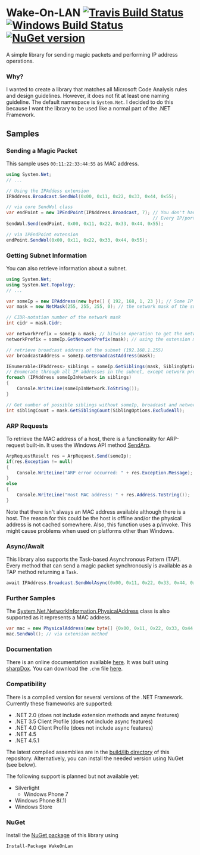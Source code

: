 # Wake-On-LAN [![Travis Build Status](https://travis-ci.org/nikeee/wake-on-lan.svg?branch=master)](https://travis-ci.org/nikeee/wake-on-lan) [![Windows Build Status](https://ci.appveyor.com/api/projects/status/2t6mkn484amt0j4o?svg=true)](https://ci.appveyor.com/project/nikeee/wake-on-lan) [![NuGet version](https://img.shields.io/nuget/v/WakeOnLan.svg)](https://nuget.org/packages/WakeOnLan)

A simple library for sending magic packets and performing IP address operations.

### Why?
I wanted to create a library that matches all Microsoft Code Analysis rules and design guidelines.
However, it does not fit at least one naming guideline. The default namespace is `System.Net`. I decided to do this because I want the library to be used like a normal part of the .NET Framework.

## Samples

### Sending a Magic Packet
This sample uses `00:11:22:33:44:55` as MAC address.

```C#
using System.Net;
// ...

// Using the IPAddess extension
IPAddress.Broadcast.SendWol(0x00, 0x11, 0x22, 0x33, 0x44, 0x55);

// via core SendWol class
var endPoint = new IPEndPoint(IPAddress.Broadcast, 7); // You don't have to use Broadcast.
                                                       // Every IP/port-combination is possible.
SendWol.Send(endPoint, 0x00, 0x11, 0x22, 0x33, 0x44, 0x55);

// via IPEndPoint extension
endPoint.SendWol(0x00, 0x11, 0x22, 0x33, 0x44, 0x55);
```


### Getting Subnet Information
You can also retrieve information about a subnet.
```C#
using System.Net;
using System.Net.Topology;
// ...

var someIp = new IPAddress(new byte[] { 192, 168, 1, 23 }); // Some IP address in the subnet
var mask = new NetMask(255, 255, 255, 0); // the network mask of the subnet

// CIDR-notation number of the network mask
int cidr = mask.Cidr;

var networkPrefix = someIp & mask; // bitwise operation to get the network address (192.168.1.0)
networkPrefix = someIp.GetNetworkPrefix(mask); // using the extension method for IPAddress

// retrieve broadcast address of the subnet (192.168.1.255)
var broadcastAddress = someIp.GetBroadcastAddress(mask);

IEnumerable<IPAddress> siblings = someIp.GetSiblings(mask, SiblingOptions.ExcludeUnusable);
// Enumerate through all IP addresses in the subnet, except network prefix and broadcast (RFC 950, 2^n-2)
foreach (IPAddress someIpInNetwork in siblings)
{
    Console.WriteLine(someIpInNetwork.ToString());
}

// Get number of possible siblings without someIp, broadcast and network prefix
int siblingCount = mask.GetSiblingCount(SiblingOptions.ExcludeAll);
```

### ARP Requests
To retrieve the MAC address of a host, there is a functionality for ARP-request built-in. It uses the Windows API method [SendArp].
```C#
ArpRequestResult res = ArpRequest.Send(someIp);
if(res.Exception != null)
{
    Console.WriteLine("ARP error occurred: " + res.Exception.Message);
}
else
{
    Console.WriteLine("Host MAC address: " + res.Address.ToString());
}
```
Note that there isn't always an MAC address available although there is a host. The reason for this could be the host is offline and/or the physical address is not cached somewhere.
Also, this function uses a p/invoke. This might cause problems when used on platforms other than Windows.

### Async/Await
This library also supports the Task-based Asynchronous Pattern (TAP). Every method that can send a magic packet synchronously is available as a TAP method returning a `Task`.
```C#
await IPAddress.Broadcast.SendWolAsync(0x00, 0x11, 0x22, 0x33, 0x44, 0x55);
```

### Further Samples
The [System.Net.NetworkInformation.PhysicalAddress][5] class is also supported as it represents a MAC address.
```C#
var mac = new PhysicalAddress(new byte[] {0x00, 0x11, 0x22, 0x33, 0x44, 0x55});
mac.SendWol(); // via extension method
```

### Documentation
There is an online documentation available [here][0]. It was built using [sharpDox].
You can download the `.chm` file [here][3].

### Compatibility
There is a compiled version for several versions of the .NET Framework. Currently these frameworks are supported:
- .NET 2.0 (does not include extension methods and async features)
- .NET 3.5 Client Profile (does not include async features)
- .NET 4.0 Client Profile (does not include async features)
- .NET 4.5
- .NET 4.5.1

The latest compiled assemblies are in the [build/lib directory][6] of this repository. Alternatively, you can install the needed version using NuGet (see below).

The following support is planned but not available yet:
- Silverlight
    - Windows Phone 7
- Windows Phone 8(.1)
- Windows Store

### NuGet
Install the [NuGet package][4] of this library using
```
Install-Package WakeOnLan
```

[0]: https://nikeee.github.io/wake-on-lan
[sharpDox]: http://www.sharpDox.de
[SendArp]: http://msdn.microsoft.com/en-us/library/windows/desktop/aa366358(v=vs.85).aspx
[3]: https://github.com/nikeee/wake-on-lan/raw/master/src/Documentation/WOL45/Documentation.chm
[4]: https://nuget.org/packages/WakeOnLan
[5]: http://msdn.microsoft.com/en-us/library/system.net.networkinformation.physicaladdress(v=vs.110).aspx
[6]: https://github.com/nikeee/wake-on-lan/tree/master/build/lib
